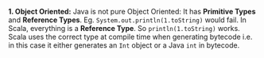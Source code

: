 **1. Object Oriented:**
Java is not pure Object Oriented: It has **Primitive Types** and **Reference Types**.
Eg. `System.out.println(1.toString)` would fail. 
In Scala,  everything is a **Reference Type**. So `println(1.toString)` works. Scala uses the correct type at compile time when generating bytecode i.e. in this case it either generates an `Int` object or a Java `int` in bytecode.